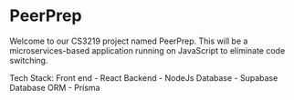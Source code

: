 # PeerPrep
Welcome to our CS3219 project named PeerPrep. This will be a microservices-based application running on JavaScript to eliminate code switching.

Tech Stack:
Front end - React
Backend - NodeJs
Database - Supabase
Database ORM - Prisma
